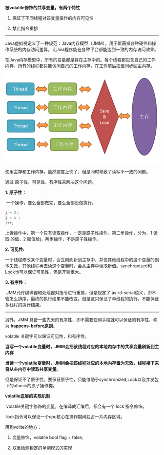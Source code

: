 **被volatile修饰的共享变量，有两个特性**

1. 保证了不同线程对该变量操作的内存可见性

2. 禁止指令重排

-----

Java虚拟机定义了一种规范：Java内存模型（JMM），用于屏蔽掉各种硬件和操作系统的内存访问差异，让java程序能在各种平台都能达到一致的内存访问效果。

在Java内存模型中，所有的变量都是存在主存中的。每个线程都包含自己的工作内存，所有的线程都只能访问自己的工作内存，在工作前后把值同步回主内存。

![img](./img/volatile.png)

使用主存和工作内存，虽然速度上快了，但是同时导致了读写不一致的问题。

通过 原子性，可见性，有序性来解决这个问题。

**1. 原子性：**

​	一个操作，要么全部做完，要么全部没做执行。

```java
j = 2；
j = i ;
i++;
```

上诉操作中，第一个只有读取操作，一定是原子性操作。第二步操作，分为，1 读取i的值，2 赋值给j，两步操作，不是原子性操作。

**2. 可见性:**

​		一个线程修改某个变量时，会立刻刷新到主存中，并使其他线程中的这个变量的副本失效，其他线程再去读这个变量时，会从主存中读取新值。synchronized和Lock也可以保证可见性，但是开销很大。	

**3. 有序性：**

​		JMM允许编译器和处理器对指令进行重排，但是规定了 as-id-serial语义，即不管怎么排序，最终的执行结果不能改变。但是这只保证了单线程的执行，不能保证多线程的执行结果。

---

另外，JMM 具备一些先天的有序性，即不需要任何手段就可以保证的有序性，称为 **happens-before原则**。

volatile 关键字可以保证可见性，和有序性。

**当写一个volatile变量时，JMM会把该线程对应的本地内存中的共享变量刷新到主内存**

**当读一个volatile变量时，JMM会把该线程对应的本地内存置为无效，线程接下来将从主内存中读取共享变量。**

但是保证不了原子性。要保证原子性，只能借助于synchronized,Lock以及并发包下的atomic的原子操作类。

**volatile底层的实现机制**

​		volatile关键字修饰的变量，在编译成汇编后，都会有一个 lock 指令修饰。

​		lock指令可以保证一个cpu核心在操作期间独占一片内存区域。

用到volite的地方：

1. 变量修饰，volatile bool flag = false;

2. 双重检测锁定的单例模式的实现